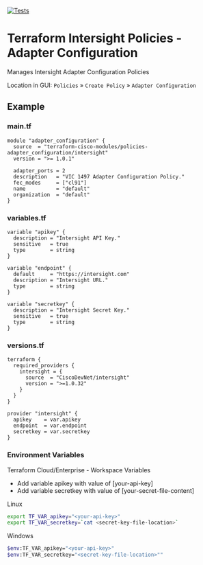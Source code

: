 <!-- BEGIN_TF_DOCS -->
[![Tests](https://github.com/terraform-cisco-modules/terraform-intersight-policies-adapter-configuration/actions/workflows/test.yml/badge.svg)](https://github.com/terraform-cisco-modules/terraform-intersight-policies-adapter-configuration/actions/workflows/test.yml)
# Terraform Intersight Policies - Adapter Configuration
Manages Intersight Adapter Configuration Policies

Location in GUI:
`Policies` » `Create Policy` » `Adapter Configuration`

## Example

### main.tf
```hcl
module "adapter_configuration" {
  source  = "terraform-cisco-modules/policies-adapter_configuration/intersight"
  version = ">= 1.0.1"

  adapter_ports = 2
  description   = "VIC 1497 Adapter Configuration Policy."
  fec_modes     = ["cl91"]
  name          = "default"
  organization  = "default"
}
```

### variables.tf
```hcl
variable "apikey" {
  description = "Intersight API Key."
  sensitive   = true
  type        = string
}

variable "endpoint" {
  default     = "https://intersight.com"
  description = "Intersight URL."
  type        = string
}

variable "secretkey" {
  description = "Intersight Secret Key."
  sensitive   = true
  type        = string
}
```

### versions.tf
```hcl
terraform {
  required_providers {
    intersight = {
      source  = "CiscoDevNet/intersight"
      version = ">=1.0.32"
    }
  }
}

provider "intersight" {
  apikey    = var.apikey
  endpoint  = var.endpoint
  secretkey = var.secretkey
}
```

### Environment Variables

Terraform Cloud/Enterprise - Workspace Variables
- Add variable apikey with value of [your-api-key]
- Add variable secretkey with value of [your-secret-file-content]

Linux
```bash
export TF_VAR_apikey="<your-api-key>"
export TF_VAR_secretkey=`cat <secret-key-file-location>`
```

Windows
```bash
$env:TF_VAR_apikey="<your-api-key>"
$env:TF_VAR_secretkey="<secret-key-file-location>""
```
<!-- END_TF_DOCS -->